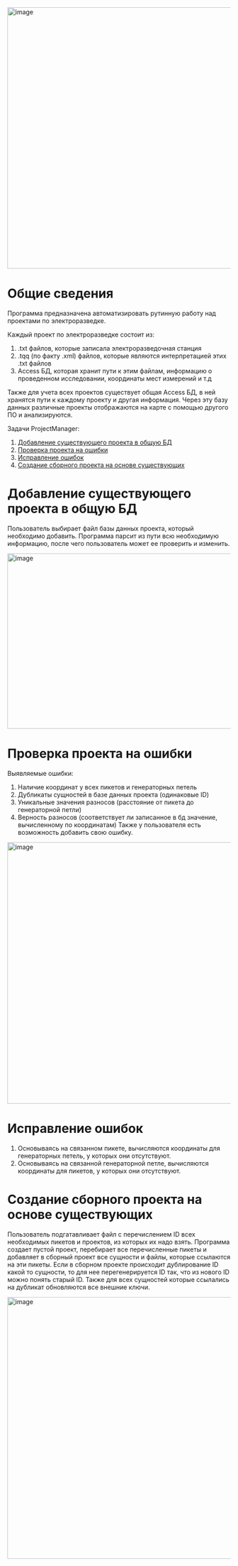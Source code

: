 <img width="982" height="589" alt="image" src="https://github.com/user-attachments/assets/f53fbb8d-0d01-4480-b43a-03b5cf76c7c0" />


# Общие сведения
Программа предназначена автоматизировать рутинную работу над проектами по электроразведке.

Каждый проект по электроразведке состоит из:
1) .txt файлов, которые записала электроразведочная станция
2) .tqq (по факту .xml) файлов, которые являются интерпретацией этих .txt файлов
3) Access БД, которая хранит пути к этим файлам, информацию о проведенном исследовании, координаты мест измерений и т.д

Также для учета всех проектов существует общая Access БД, в ней хранятся пути к каждому проекту и другая информация.
Через эту базу данных различные проекты отображаются на карте с помощью другого ПО и анализируются.

Задачи ProjectManager:
1) [Добавление существующего проекта в общую БД](#Добавление-cуществующего-проекта-в-общую-БД)
2) [Проверка проекта на ошибки](#Проверка-проекта-на-ошибки)
3) [Исправление ошибок](#Исправление-ошибок)
4) [Создание сборного проекта на основе существующих](#Создание-сборного-проекта-на-основе-существующих)


# Добавление существующего проекта в общую БД
Пользователь выбирает файл базы данных проекта, который необходимо добавить. Программа парсит из пути всю необходимую информацию, после чего пользователь может ее проверить и изменить.

<img width="587" height="395" alt="image" src="https://github.com/user-attachments/assets/333f78c4-59cd-4e65-8826-96394903a474" />


# Проверка проекта на ошибки
Выявляемые ошибки:
1) Наличие координат у всех пикетов и генераторных петель
2) Дубликаты сущностей в базе данных проекта (одинаковые ID)
3) Уникальные значения разносов (расстояние от пикета до генераторной петли)
4) Верность разносов (соответствует ли записанное в бд значение, вычисленному по координатам)
Также у пользователя есть возможность добавить свою ошибку.

<img width="983" height="589" alt="image" src="https://github.com/user-attachments/assets/c97671e3-4f71-4376-b060-c8146a8b1e5f" />


# Исправление ошибок
1) Основываясь на связанном пикете, вычисляются координаты для генераторных петель, у которых они отсутствуют.
2) Основываясь на связанной генераторной петле, вычисляются координаты для пикетов, у которых они отсутствуют.

# Создание сборного проекта на основе существующих
Пользователь подгатавливает файл с перечислением ID всех необходимых пикетов и проектов, из которых их надо взять. 
Программа создает пустой проект, перебирает все перечисленные пикеты и добавляет в сборный проект все сущности и файлы, которые ссылаются на эти пикеты. Если в сборном проекте происходит дублирование ID какой то сущности, то для нее перегенерируется ID так, что из нового ID можно понять старый ID. Также для всех сущностей которые ссылались на дубликат обновляются все внешние ключи. 

<img width="981" height="590" alt="image" src="https://github.com/user-attachments/assets/71d2f2f4-7038-432b-957b-d6b3579fdea8" />
